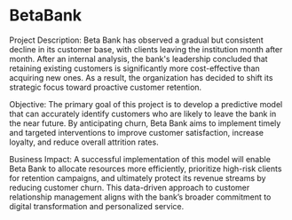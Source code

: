 # BetaBank

Project Description:
Beta Bank has observed a gradual but consistent decline in its customer base, with clients leaving the institution month after month. After an internal analysis, the bank's leadership concluded that retaining existing customers is significantly more cost-effective than acquiring new ones. As a result, the organization has decided to shift its strategic focus toward proactive customer retention.

Objective:
The primary goal of this project is to develop a predictive model that can accurately identify customers who are likely to leave the bank in the near future. By anticipating churn, Beta Bank aims to implement timely and targeted interventions to improve customer satisfaction, increase loyalty, and reduce overall attrition rates.

Business Impact:
A successful implementation of this model will enable Beta Bank to allocate resources more efficiently, prioritize high-risk clients for retention campaigns, and ultimately protect its revenue streams by reducing customer churn. This data-driven approach to customer relationship management aligns with the bank’s broader commitment to digital transformation and personalized service.

